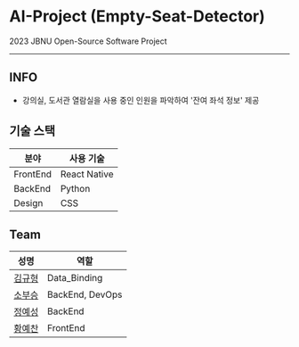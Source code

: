# AI-Project (Empty-Seat-Detector)
2023 JBNU Open-Source Software Project

---

## INFO
* 강의실, 도서관 열람실을 사용 중인 인원을 파악하여 '잔여 좌석 정보' 제공

## 기술 스택
|분야|사용 기술|
|---|---|
|FrontEnd| React Native |
|BackEnd| Python |
|Design| CSS |

## Team
|성명|역할|
|---|---|
|[김규형](https://github.com/)|Data_Binding|
|[소부승](https://github.com/bootkorea)|BackEnd, DevOps|
|[정예성](https://github.com/jys-jeong)|BackEnd|
|[황예찬](https://github.com/)|FrontEnd|
